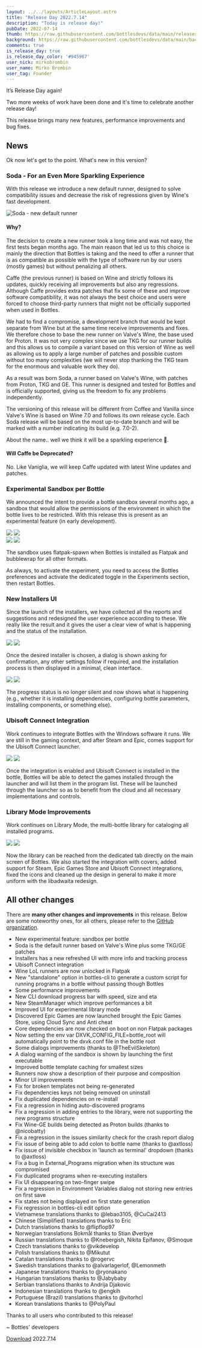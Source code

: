 ```yaml
---
layout: ../../layouts/ArticleLayout.astro
title: "Release Day 2022.7.14"
description: "Today is release day!"
pubDate: 2022-07-14
thumb: https://raw.githubusercontent.com/bottlesdevs/data/main/releases/2022.7.14/release-day.png
background: https://raw.githubusercontent.com/bottlesdevs/data/main/backgrounds/2022.7.14.png
comments: true
is_release_day: true
is_release_day_color: '#945967'
user_nick: mirkobrombin
user_name: Mirko Brombin
user_tag: Founder
---
```


It’s Release Day again!

Two more weeks of work have been done and it's time to celebrate another release day!

This release brings many new features, performance improvements and bug fixes.

## News
Ok now let's get to the point. What's new in this version?

### Soda - For an Even More Sparkling Experience
With this release we introduce a new default runner, designed to solve 
compatibility issues and decrease the risk of regressions given by Wine's 
fast development.

![Soda - new default runner](/uploads/bottles-soda-cover.png)

#### Why?
The decision to create a new runner took a long time and was not easy, the 
first tests began months ago. The main reason that led us to this choice is 
mainly the direction that Bottles is taking and the need to offer a runner 
that is as compatible as possible with the type of software run by our users 
(mostly games) but without penalizing all others.

Caffe (the previous runner) is based on Wine and strictly follows its updates, 
quickly receiving all improvements but also any regressions. Although Caffe 
provides extra patches that fix some of these and improve software 
compatibility, it was not always the best choice and users were forced to 
choose third-party runners that might not be officially supported when used 
in Bottles.

We had to find a compromise, a development branch that would be kept separate 
from Wine but at the same time receive improvements and fixes. We therefore 
chose to base the new runner on Valve's Wine, the base used for Proton. It was 
not very complex since we use TKG for our runner builds and this allows us to 
compile a variant based on this version of Wine as well as allowing us to 
apply a large number of patches and possible custom without too many 
complexities (we will never stop thanking the TKG team for the enormous and 
valuable work they do).

As a result was born Soda, a runner based on Valve's Wine, with patches from 
Proton, TKG and GE. This runner is designed and tested for Bottles and is 
officially supported, giving us the freedom to fix any problems independently.

The versioning of this release will be different from Coffee and Vanilla since 
Valve's Wine is based on Wine 7.0 and follows its own release cycle. Each 
Soda release will be based on the most up-to-date branch and will be marked 
with a number indicating its build (e.g. 7.0-2).

About the name.. well we think it will be a sparkling experience 👀.

#### Will Caffe be Deprecated?
No. Like Vaniglia, we will keep Caffe updated with latest Wine updates and
patches.

### Experimental Sandbox per Bottle
We announced the intent to provide a bottle sandbox several months ago, a 
sandbox that would allow the permissions of the environment in which the 
bottle lives to be restricted. With this release this is present as an 
experimental feature (in early development).

<div class="grid-pics">
    <img tooltip="Bottles Steam Proton bottle" class="on-light" src="/uploads/bottles-sandbox-per-bottle.png" />
    <img tooltip="Bottles Steam Proton bottle (dark)" class="on-light" src="/uploads/bottles-sandbox-per-bottle-settings.png" />
</div>

<div class="grid-pics">
    <img tooltip="Bottles Steam Proton bottle" class="on-dark" src="/uploads/bottles-sandbox-per-bottle-dark.png" />
    <img tooltip="Bottles Steam Proton bottle (dark)" class="on-dark" src="/uploads/bottles-sandbox-per-bottle-settings-dark.png" />
</div>

The sandbox uses flatpak-spawn when Bottles is installed as Flatpak and 
bubblewrap for all other formats.

As always, to activate the experiment, you need to access the Bottles 
preferences and activate the dedicated toggle in the Experiments section, then 
restart Bottles.

### New Installers UI
Since the launch of the installers, we have collected all the reports and 
suggestions and redesigned the user experience according to these. We really
like the result and it gives the user a clear view of what is happening and 
the status of the installation.

<img tooltip="Bottles Installers Refresh UI" class="on-light" src="/uploads/bottles-installers-ui-refresh.png" />
<img tooltip="Bottles Installers Refresh UI (dark)" class="on-dark" src="/uploads/bottles-installers-ui-refresh-dark.png" />

Once the desired installer is chosen, a dialog is shown asking for confirmation, 
any other settings follow if required, and the installation process is then 
displayed in a minimal, clean interface.

<img tooltip="Bottles Installers Refresh UI - installing" class="on-light" src="/uploads/bottles-installers-ui-refresh-installing.png" />
<img tooltip="Bottles Installers Refresh UI - installing (dark)" class="on-dark" src="/uploads/bottles-installers-ui-refresh-installing-dark.png" />

The progress status is no longer silent and now shows what is happening (e.g., 
whether it is installing dependencies, configuring bottle parameters, 
installing components, or something else).

### Ubisoft Connect Integration
Work continues to integrate Bottles with the Windows software it runs. We are
still in the gaming context, and after Steam and Epic, comes support for the
Ubisoft Connect launcher.

<img tooltip="Bottles Ubisoft Connect Integration" class="on-light" src="/uploads/bottles-ubisoft-integration.png" />
<img tooltip="Bottles Ubisoft Connect Integration (dark)" class="on-dark" src="/uploads/bottles-ubisoft-integration-dark.png" />

Once the integration is enabled and Ubisoft Connect is installed in the 
bottle, Bottles will be able to detect the games installed through the launcher 
and will list them in the program list. These will be launched through the 
launcher so as to benefit from the cloud and all necessary implementations and 
controls.

### Library Mode Improvements
Work continues on Library Mode, the multi-bottle library for cataloging all 
installed programs.

<img tooltip="Bottles Library Mode Improvements" class="on-light" src="/uploads/bottles-library-mode-refresh.png" />
<img tooltip="Bottles Library Mode Improvements (dark)" class="on-dark" src="/uploads/bottles-library-mode-refresh-dark.png" />

Now the library can be reached from the dedicated tab directly on the main 
screen of Bottles. We also started the integration with covers, added support 
for Steam, Epic Games Store and Ubisoft Connect integrations, fixed the icons 
and cleaned up the design in general to make it more uniform with the libadwaita
redesign.

## All other changes
There are **many other changes and improvements** in this release. Below are 
some noteworthy ones, for all others, please refer to the 
[GitHub organization](https://github.com/bottlesdevs).

* New experimental feature: sandbox per bottle
* Soda is the default runner based on Valve's Wine plus some TKG/GE patches
* Installers has a new refreshed UI with more info and tracking process
* Ubisoft Connect integration
* Wine LoL runners are now unlocked in Flatpak
* New "standalone" option in bottles-cli to generate a custom script for running programs in a bottle without passing though Bottles
* Some performance improvements
* New CLI download progress bar with speed, size and eta
* New SteamManager which improve performances a bit
* Improved UI for experimental library mode
* Discovered Epic Games are now launched brought the Epic Games Store, using Cloud Sync and Anti cheat
* Core dependencies are now checked on boot on non Flatpak packages
* Now setting the env var DXVK_CONFIG_FILE=bottle_root will automatically point to the dxvk.conf file in the bottle root
* Some dialogs improvements (thanks to @TheEvilSkeleton)
* A dialog warning of the sandbox is shown by launching the first executable
* Improved bottle template caching for smallest sizes
* Runners now show a description of their purpose and composition
* Minor UI improvements
* Fix for broken templates not being re-generated
* Fix dependencies keys not being removed on uninstall
* Fix duplicated dependencies on re-install
* Fix a regression in hiding auto-discovered programs
* Fix a regression in adding entries to the library, were not supporting the new programs structure
* Fix Wine-GE builds being detected as Proton builds (thanks to @nicobatty)
* Fix a regression in the issues similarity check for the crash report dialog
* Fix issue of being able to add colon to bottle name (thanks to @axtloss)
* Fix issue of invisible checkbox in 'launch as terminal' dropdown (thanks to @axtloss)
* Fix a bug in External_Programs migration when its structure was compromised
* Fix duplicated programs when re-executing installers
* Fix UI disappearing on two-finger swipe
* Fix a regression in Environment Variables dialog not storing new entries on first save
* Fix states not being displayed on first state generation
* Fix regression in bottles-cli edit option
* Vietnamese translations thanks to @lebao3105, @CuCai2413
* Chinese (Simplified) translations thanks to Eric
* Dutch translations thanks to @flipflop97
* Norwegian translations Bokmål thanks to Stian Øverbye
* Russian translations thanks to @Knebergish, Nikita Epifanov, @Smoque
* Czech translations thanks to @vikdevelop
* Polish translations thanks to @Mikutut
* Catalan translations thanks to @rogervc
* Swedish translations thanks to @alvarlagerlof, @Lemonmeth
* Japanese translations thanks to @ryonakano
* Hungarian translations thanks to @Jabybaby
* Serbian translations thanks to Andrija Djakovic
* Indonesian translations thanks to @engkih
* Portuguese (Brazil) translations thanks to @vitorhcl
* Korean translations thanks to @PolyPaul

Thanks to all users who contributed to this release!

~ Bottles' developers

<a class="button" href="/download" style="">Download</a> 2022.7.14
